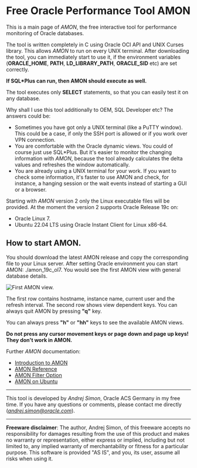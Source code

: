 # Free Oracle Performance Tool AMON

This is a main page of *AMON*, the free interactive tool for performance monitoring of Oracle databases.

The tool is written completely in C using Oracle OCI API and UNIX Curses library. 
This allows *AMON* to run on every UNIX terminal. After downloading the tool, you can 
immediately start to use it, if the environment variables (**ORACLE_HOME**, **PATH**, 
**LD_LIBRARY_PATH**, **ORACLE_SID** etc) are set correctly.

**If SQL*Plus can run, then AMON should execute as well.**

The tool executes only **SELECT** statements, so that you can easily test it on any database.

Why shall I use this tool additionally to OEM, SQL Developer etc? The answers could be:

* Sometimes you have got only a UNIX terminal (like a PuTTY window). This could be a case, 
if only the SSH port is allowed or if you work over VPN connection.
* You are comfortable with the Oracle dynamic views. You could of course just use SQL*Plus. 
But it's easier to monitor the changing information with *AMON*, because the tool 
already calculates the delta values and refreshes the window automatically.
* You are already using a UNIX terminal for your work. If you want to check some information, 
it's faster to use AMON and check, for instance, a hanging session or the wait events instead 
of starting a GUI or a browser.

Starting with *AMON* version 2 only the Linux executable files will be provided. At the moment 
the version 2 supports Oracle Release 19c on:
* Oracle Linux 7.
* Ubuntu 22.04 LTS using Oracle Instant Client for Linux x86-64.

## How to start AMON.

You should download the latest AMON release and copy the corresponding file to your Linux server. 
After setting Oracle environment you can start AMON: ./amon_19c_ol7. You would see the first 
AMON view with general database details.

![First AMON view.](/home/andrej/Pictures/Screenshots/amon_general.png)

The first row contains hostname, instance name, current user and the refresh interval. The 
second row shows view dependent keys. You can always quit AMON by pressing **"q"** key. 

You can always press **"h"** or **"hh"** keys to see the available AMON views. 

**Do not press any cursor movement keys or page down and page up keys! They don't work in AMON.**

Further *AMON* documentation:
* [Introduction to AMON](https://github.com/asimondev/amon/blob/master/docs/amon_intro.md)
* [AMON Reference](https://github.com/asimondev/amon/blob/master/docs/amon.md)
* [AMON Filter Option](https://github.com/asimondev/amon/blob/master/docs/amon_filter.md)
* [AMON on Ubuntu](https://github.com/asimondev/amon/blob/master/docs/amon_ubuntu.md)


***

This tool is developed by *Andrej Simon*, Oracle ACS Germany in my free time. If you have any 
questions or comments, please contact me directly (*andrej.simon@oracle.com*).

***

**Freeware disclaimer**: The author, Andrej Simon, of this freeware accepts no responsibility for 
damages resulting from the use of this product and makes no warranty or representation, 
either express or implied, including but not limited to, any implied warranty of merchantability 
or fitness for a particular purpose. This software is provided "AS IS", and you, its user, 
assume all risks when using it.
